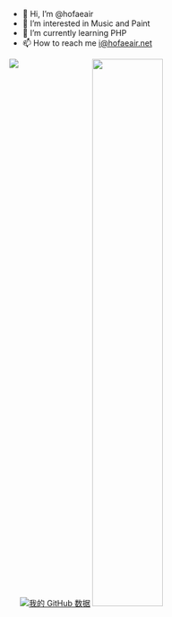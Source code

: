 - 👋 Hi, I’m @hofaeair
- 👀 I’m interested in Music and Paint
- 🌱 I’m currently learning PHP
- 📫 How to reach me i@hofaeair.net

[![我的 GitHub 数据](https://github-profile-summary-cards.vercel.app/api/cards/stats?username=hofaeair&theme=nord_dark)]()
<img height="180em" src="https://github-profile-summary-cards.vercel.app/api/cards/repos-per-language/?username=hofaeair&theme=nord_dark"  style="height: 50%"/>
<img align='left' src="https://github-profile-summary-cards.vercel.app/api/cards/profile-details?username=hofaeair&theme=nord_dark"/>
